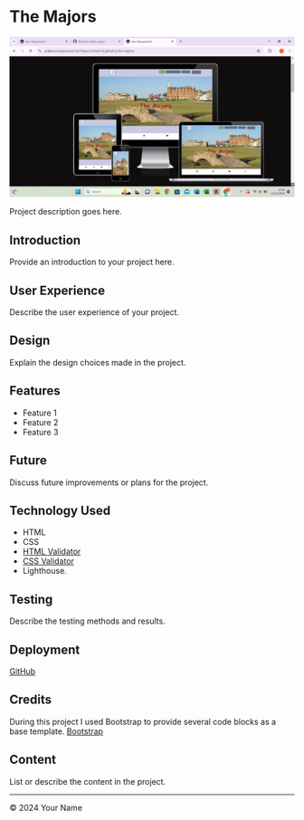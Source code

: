 # The Majors
![Images of front page of project on all device sizes](/assets/images/Screenshot%202024-11-15%20211628.png)

Project description goes here.

## Introduction
Provide an introduction to your project here.

## User Experience
Describe the user experience of your project.

## Design
Explain the design choices made in the project.

## Features
- Feature 1
- Feature 2
- Feature 3

## Future
Discuss future improvements or plans for the project.

## Technology Used
- HTML
- CSS
- [HTML Validator](https://validator.w3.org/)
- [CSS Validator](https://jigsaw.w3.org/css-validator/)
- Lighthouse.

## Testing
Describe the testing methods and results.

## Deployment
[GitHub](https://github.com/)

## Credits
During this project I used Bootstrap to provide several code blocks as a base template.
[Bootstrap](https://getbootstrap.com/)

## Content
List or describe the content in the project.

---

&copy; 2024 Your Name
